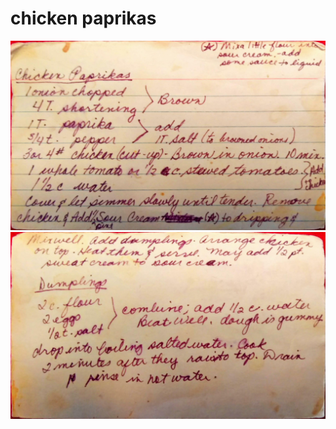 chicken paprikas
======================================
![Original Recipe 1](./imgs/chicken_paprikas-1.jpg "Original Recipe  1")
![Original Recipe 2](./imgs/chicken_paprikas-2.jpg "Original Recipe  2")
